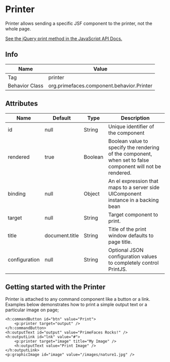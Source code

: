 # Printer

Printer allows sending a specific JSF component to the printer, not the whole page.

[See the jQuery print method in the JavaScript API Docs.](../jsdocs/modules/src_PrimeFaces.html#printJS)

## Info

| Name | Value |
| --- | --- |
| Tag | printer
| Behavior Class | org.primefaces.component.behavior.Printer

## Attributes

| Name | Default | Type | Description | 
| --- | --- | --- | --- |
id | null | String | Unique identifier of the component
rendered | true | Boolean | Boolean value to specify the rendering of the component, when set to false component will not be rendered.
binding | null | Object | An el expression that maps to a server side UIComponent instance in a backing bean
target | null | String | Target component to print.
title | document.title | String | Title of the print window defaults to page title.
configuration | null | String | Optional JSON configuration values to completely control PrintJS.

## Getting started with the Printer
Printer is attached to any command component like a button or a link. Examples below
demonstrates how to print a simple output text or a particular image on page;

```xhtml
<h:commandButton id="btn" value="Print">
    <p:printer target="output" />
</h:commandButton>
<h:outputText id="output" value="PrimeFaces Rocks!" />
<h:outputLink id="lnk" value="#">
    <p:printer target="image" title="My Image" />
    <h:outputText value="Print Image" />
</h:outputLink>
<p:graphicImage id="image" value="/images/nature1.jpg" />
```
